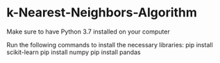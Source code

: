 # k-Nearest-Neighbors-Algorithm

Make sure to have Python 3.7 installed on your computer

Run the following commands to install the necessary libraries:
pip install scikit-learn
pip install numpy
pip install pandas
